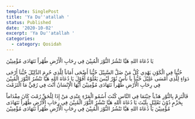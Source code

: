 ```yaml
---
template: SinglePost
title: 'Ya Du''atallah '
status: Published
date: '2020-10-02'
excerpt: 'Ya Du''atallah '
categories:
  - category: Qosidah
---
```


يَا دُعَاةَ اللهِ هَيَّا تَنْشُرُ النُّوْرَ الْمُبِيْنَ 
فِي رِحَابِ الْأَرْضِ طُهْراً نَتَهَادَى مُؤْمِنِيْنَ

حُبُّناَ فِي الْكَوْنِ يَهْدِي كُلَّ مَنْ ضَلَّ السَّبِيْلَ
حُبُّناَ أَضْحَى أَمَاناً لِلَّذِي حُرِمَ الدَّلِيْلَ
حُبُّناَ أَرْجَى دَوَاءٍ لِلَّذِي أَمْسَى عَلِيْلَ
حُبُّناَ ياَ ناَسُ نُوْرٌ لَيْسَ يَعْلُوْهُ أُفُوْلَ
يَا دُعَاةَ اللهِ هَيَّا تَنْشُرُ النُّوْرَ الْمُبِيْنَ
فِي رِحَابِ الْأَرْضِ طُهْراً نَتَهَادَى مُؤْمِنِيْنَ
أَيُّهَا الْإِنْسَانُ أَنْتَ فِي رُقِيٍّ مَا الْتَزَمْتَ

فَالْتَزِمْ بِالنُّوْرِ هَدْياً حِيْنَمَا فِي النَّاسِ كُنْتَ
أَسُمُو الْمَرْءِ عِنْدِي مَنْ إِذَا لِلْحَقِّ رُمْتَ
كَانَ مِقْدَاماً بِحَزْمٍ دُوْنَ تَعْلِيْلٍ بِلَيْتَ
يَا دُعَاةَ اللهِ هَيَّا تَنْشُرُ النُّوْرَ الْمُبِيْنَ
فِي رِحَابِ الْأَرْضِ طُهْراً نَتَهَادَى مُؤْمِنِيْنَ
يَا دُعَاةَ اللهِ هَيَّا تَنْشُرُ النُّوْرَ الْمُبِيْنَ
فِي رِحَابِ الْأَرْضِ طُهْراً نَتَهَادَى مُؤْمِنِيْنَ

